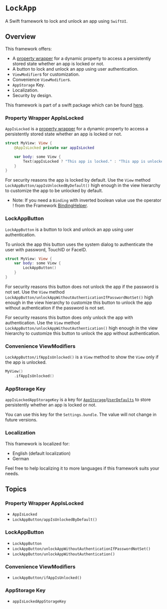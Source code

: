 # ``LockApp``

A Swift framework to lock and unlock an app using `SwiftUI`.

## Overview

This framework offers:

- A [property wrapper](https://docs.swift.org/swift-book/LanguageGuide/Properties.html#ID617) for a dynamic property to access a persistently stored state whether an app is locked or not.
- A button to lock and unlock an app using user authentication.
- `ViewModifier`s for customization.
- Convenience `ViewModifier`s.
- `AppStorage` Key.
- Localization.
- Security by design.

This framework is part of a swift package which can be found [here](https://github.com/WolfDieterDallinger/LockApp).

### Property Wrapper AppIsLocked

``AppIsLocked`` is a [property wrapper](https://docs.swift.org/swift-book/LanguageGuide/Properties.html#ID617) for a dynamic property to access a persistently stored state whether an app is locked or not.

```swift
struct MyView: View {
    @AppIsLocked private var appIsLocked

    var body: some View {
        Text(appIsLocked ? "This app is locked." : "This app is unlocked.")
    }
}
```

For security reasons the app is locked by default. Use the `View` method ``LockAppButton/appIsUnlockedByDefault()`` high enough in the view hierarchy to customize the app to be unlocked by default.

- Note: If you need a `Binding` with inverted boolean value use the operator ! from the Framework [BindingHelper](https://github.com/WolfDieterDallinger/BindingHelper).

### LockAppButton

``LockAppButton`` is a button to lock and unlock an app using user authentication.

To unlock the app this button uses the system dialog to authenticate the user with password, TouchID or FaceID.

```swift
struct MyView: View {
    var body: some View {
        LockAppButton()
    }
}
```

For security reasons this button does not unlock the app if the password is not set. Use the `View` method ``LockAppButton/unlockAppWithoutAuthenticationIfPasswordNotSet()`` high enough in the view hierarchy to customize this button to unlock the app without authentication if the password is not set.

For security reasons this button does only unlock the app with authentication. Use the `View` method ``LockAppButton/unlockAppWithoutAuthentication()`` high enough in the view hierarchy to customize this button to unlock the app without authentication.
     
### Convenience ViewModifiers

``LockAppButton/ifAppIsUnlocked()`` is a `View` method to show the `View` only if the app is unlocked.

```swift
MyView()
    .ifAppIsUnlocked()
```

### AppStorage Key

``appIsLockedAppStorageKey`` is a key for [`AppStorage`](https://developer.apple.com/documentation/swiftui/appstorage/)/[`UserDefaults`](https://developer.apple.com/documentation/foundation/userdefaults) to store persistently whether an app is locked or not.

You can use this key for the `Settings.bundle`. The value will not change in future versions.

### Localization

This framework is localized for:

* English (default localization)
* German

Feel free to help localizing it to more languages if this framework suits your needs.

## Topics

### Property Wrapper AppIsLocked

- ``AppIsLocked``
- ``LockAppButton/appIsUnlockedByDefault()``

### LockAppButton

- ``LockAppButton``
- ``LockAppButton/unlockAppWithoutAuthenticationIfPasswordNotSet()``
- ``LockAppButton/unlockAppWithoutAuthentication()``

### Convenience ViewModifiers

- ``LockAppButton/ifAppIsUnlocked()``

### AppStorage Key

- ``appIsLockedAppStorageKey``
